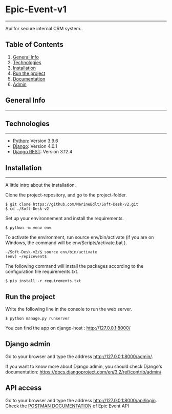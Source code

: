 # Epic-Event-v1
***
Api for secure internal CRM system..

## Table of Contents
1. [General Info](#general-info)
2. [Technologies](#technologies)
3. [Installation](#installation)
4. [Run the project](#run-the-project)
5. [Documentation](#documentation)
6. [Admin](#django-admin)

## General Info
***

## Technologies
***
* [Python](https://example.com): Version 3.9.6
* [Django](https://www.djangoproject.com/): Version 4.0.1
* [Django REST](https://www.django-rest-framework.org/): Version 3.12.4

## Installation
***

A little intro about the installation.

Clone the project-repository, and go to the project-folder.
```
$ git clone https://github.com/MarineBdlt/Soft-Desk-v2.git
$ cd ./Soft-Desk-v2
```

Set up your environnement and install the requirements.
```
$ python -m venv env
```
To activate the environment, run source env/bin/activate (if you are on Windows, the command will be env/Scripts/activate.bat ). 
```
~/Soft-Desk-v2/$ source env/bin/activate
(env) ~/epicevent$
```

The following command will install the packages according to the configuration file requirements.txt.
```
$ pip install -r requirements.txt
```

## Run the project

Write  the following line in the console to run the web server.
```
$ python manage.py runserver 
```
You can find the app on django-host : http://127.0.0.1:8000/

## Django admin

Go to your browser and type the address http://127.0.0.1:8000/admin/.

If you want to know more about Django admin, you should check Django's documentation: https://docs.djangoproject.com/en/3.2/ref/contrib/admin/

## API access

Go to your browser and type the address http://127.0.0.1:8000/api/login.
Check the [POSTMAN DOCUMENTATION](https://documenter.getpostman.com/view/16475012/VUqoPJD9) of Epic Event API

